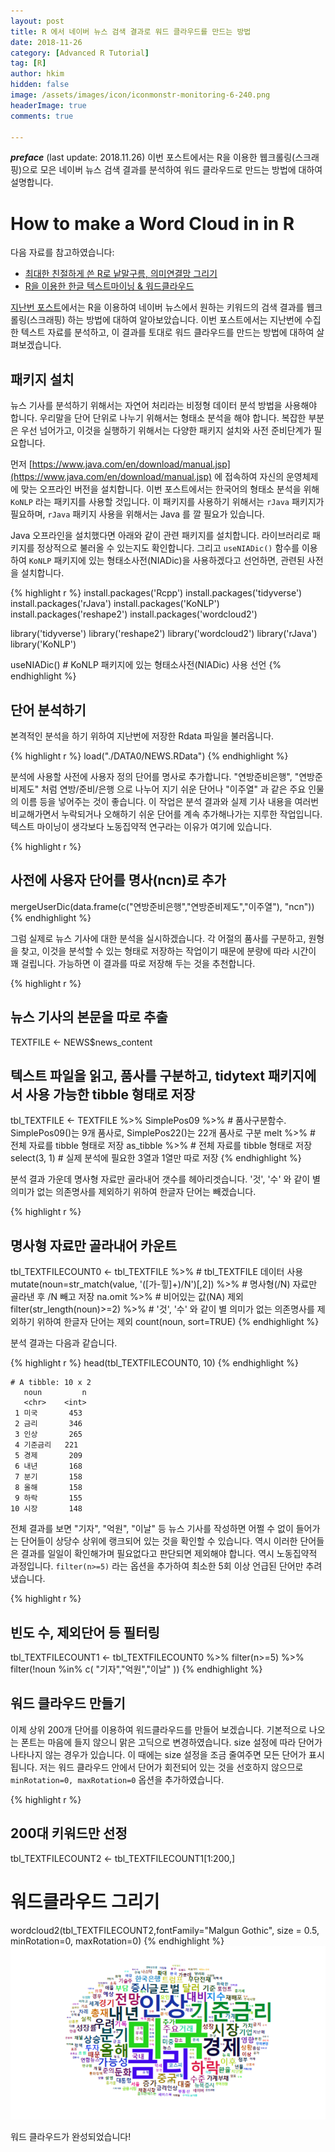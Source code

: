 ```yaml
---
layout: post  
title: R 에서 네이버 뉴스 검색 결과로 워드 클라우드를 만드는 방법  
date: 2018-11-26  
category: [Advanced R Tutorial]  
tag: [R]  
author: hkim  
hidden: false  
image: /assets/images/icon/iconmonstr-monitoring-6-240.png
headerImage: true
comments: true

---
```


***preface*** (last update: 2018.11.26) 이번 포스트에서는 R을 이용한 웹크롤링(스크래핑)으로 모은 네이버 뉴스 검색 결과를 분석하여 워드 클라우드로 만드는 방법에 대하여 설명합니다.

# How to make a Word Cloud in in R

다음 자료를 참고하였습니다:  
- [최대한 친절하게 쓴 R로 낱말구름, 의미연결망 그리기](https://kuduz.tistory.com/1090)
- [R을 이용한 한글 텍스트마이닝 & 워드클라우드](https://kutar37.tistory.com/entry/R%EC%9D%84-%EC%9D%B4%EC%9A%A9%ED%95%9C-%ED%85%8D%EC%8A%A4%ED%8A%B8%EB%A7%88%EC%9D%B4%EB%8B%9D-%EC%9B%8C%EB%93%9C%ED%81%B4%EB%9D%BC%EC%9A%B0%EB%93%9C)

[지난번 포스트](https://dr-hkim.github.io/Naver-News-Web-Scraping-using-Keywords-in-R/)에서는 R을 이용하여 네이버 뉴스에서 원하는 키워드의 검색 결과를 웹크롤링(스크래핑) 하는 방법에 대하여 알아보았습니다. 이번 포스트에서는 지난번에 수집한 텍스트 자료를 분석하고, 이 결과를 토대로 워드 클라우드를 만드는 방법에 대하여 살펴보겠습니다.


## 패키지 설치

뉴스 기사를 분석하기 위해서는 자연어 처리라는 비정형 데이터 분석 방법을 사용해야 합니다. 우리말을 단어 단위로 나누기 위해서는 형태소 분석을 해야 합니다. 복잡한 부분은 우선 넘어가고, 이것을 실행하기 위해서는 다양한 패키지 설치와 사전 준비단계가 필요합니다.

먼저 [https://www.java.com/en/download/manual.jsp](https://www.java.com/en/download/manual.jsp) 에 접속하여 자신의 운영체제에 맞는 오프라인 버전을 설치합니다. 이번 포스트에서는 한국어의 형태소 분석을 위해 `KoNLP` 라는 패키지를 사용할 것입니다. 이 패키지를 사용하기 위해서는 `rJava` 패키지가 필요하며, `rJava` 패키지 사용을 위해서는 Java 를 깔 필요가 있습니다.

Java 오프라인을 설치했다면 아래와 같이 관련 패키지를 설치합니다. 라이브러리로 패키지를 정상적으로 불러올 수 있는지도 확인합니다. 그리고 `useNIADic()` 함수를 이용하여 `KoNLP` 패키지에 있는 형태소사전(NIADic)을 사용하겠다고 선언하면, 관련된 사전을 설치합니다.


{% highlight r %}
install.packages('Rcpp')
install.packages('tidyverse') 
install.packages('rJava')
install.packages('KoNLP')
install.packages('reshape2')
install.packages('wordcloud2')

library('tidyverse')
library('reshape2')
library('wordcloud2')
library('rJava') 
library('KoNLP')

useNIADic() # KoNLP 패키지에 있는 형태소사전(NIADic) 사용 선언
{% endhighlight %}

## 단어 분석하기

본격적인 분석을 하기 위하여 지난번에 저장한 Rdata 파일을 불러옵니다.


{% highlight r %}
load("./DATA0/NEWS.RData")
{% endhighlight %}

분석에 사용할 사전에 사용자 정의 단어를 명사로 추가합니다. "연방준비은행", "연방준비제도" 처럼 연방/준비/은행 으로 나누어 지기 쉬운 단어나 "이주열" 과 같은 주요 인물의 이름 등을 넣어주는 것이 좋습니다. 이 작업은 분석 결과와 실제 기사 내용을 여러번 비교해가면서 누락되거나 오해하기 쉬운 단어를 계속 추가해나가는 지루한 작업입니다. 텍스트 마이닝이 생각보다 노동집약적 연구라는 이유가 여기에 있습니다.


{% highlight r %}
## 사전에 사용자 단어를 명사(ncn)로 추가
mergeUserDic(data.frame(c("연방준비은행","연방준비제도","이주열"), 
"ncn")) 
{% endhighlight %}

그럼 실제로 뉴스 기사에 대한 분석을 실시하겠습니다. 각 어절의 품사를 구분하고, 원형을 찾고, 이것을 분석할 수 있는 형태로 저장하는 작업이기 때문에 분량에 따라 시간이 꽤 걸립니다. 가능하면 이 결과를 따로 저장해 두는 것을 추천합니다.


{% highlight r %}
## 뉴스 기사의 본문을 따로 추출
TEXTFILE <- NEWS$news_content

## 텍스트 파일을 읽고, 품사를 구분하고, tidytext 패키지에서 사용 가능한 tibble 형태로 저장
tbl_TEXTFILE <- TEXTFILE %>% 
  SimplePos09 %>% # 품사구분함수. SimplePos09()는 9개 품사로, SimplePos22()는 22개 품사로 구분 
  melt %>%        # 전체 자료를 tibble 형태로 저장 
  as_tibble %>%   # 전체 자료를 tibble 형태로 저장 
  select(3, 1)    # 실제 분석에 필요한 3열과 1열만 따로 저장 
{% endhighlight %}

분석 결과 가운데 명사형 자료만 골라내어 갯수를 헤아리겟습니다. '것', '수' 와 같이 별 의미가 없는 의존명사를 제외하기 위하여 한글자 단어는 빼겠습니다.


{% highlight r %}
## 명사형 자료만 골라내어 카운트
tbl_TEXTFILECOUNT0 <- tbl_TEXTFILE %>% # tbl_TEXTFILE 데이터 사용 
  mutate(noun=str_match(value, '([가-힣]+)/N')[,2]) %>% # 명사형(/N) 자료만 골라낸 후 /N 빼고 저장 
  na.omit %>% # 비어있는 값(NA) 제외 
  filter(str_length(noun)>=2) %>%  # '것', '수' 와 같이 별 의미가 없는 의존명사를 제외하기 위하여 한글자 단어는 제외
  count(noun, sort=TRUE)
{% endhighlight %}

분석 결과는 다음과 같습니다.


{% highlight r %}
head(tbl_TEXTFILECOUNT0, 10)
{% endhighlight %}

```
# A tibble: 10 x 2
   noun         n
   <chr>    <int>
 1 미국       453
 2 금리       346
 3 인상       265
 4 기준금리   221
 5 경제       209
 6 내년       168
 7 분기       158
 8 올해       158
 9 하락       155
10 시장       148
```

전체 결과를 보면 "기자", "억원", "이날" 등 뉴스 기사를 작성하면 어쩔 수 없이 들어가는 단어들이 상당수 상위에 랭크되어 있는 것을 확인할 수 있습니다. 역시 이러한 단어들은 결과를 일일이 확인해가며 필요없다고 판단되면 제외해야 합니다. 역시 노동집약적 과정입니다. `filter(n>=5)` 라는 옵션을 추가하여 최소한 5회 이상 언급된 단어만 추려냈습니다.


{% highlight r %}
## 빈도 수, 제외단어 등 필터링
tbl_TEXTFILECOUNT1 <- tbl_TEXTFILECOUNT0 %>% filter(n>=5) %>% filter(!noun %in% c(
  "기자","억원","이날"
))
{% endhighlight %}

## 워드 클라우드 만들기

이제 상위 200개 단어를 이용하여 워드클라우드를 만들어 보겠습니다. 기본적으로 나오는 폰트는 마음에 들지 않으니 맑은 고딕으로 변경하였습니다. size 설정에 따라 단어가 나타나지 않는 경우가 있습니다. 이 때에는 size 설정을 조금 줄여주면 모든 단어가 표시됩니다. 저는 워드 클라우드 안에서 단어가 회전되어 있는 것을 선호하지 않으므로 `minRotation=0, maxRotation=0` 옵션을 추가하였습니다.


{% highlight r %}
## 200대 키워드만 선정
tbl_TEXTFILECOUNT2 <- tbl_TEXTFILECOUNT1[1:200,] 

# 워드클라우드 그리기
wordcloud2(tbl_TEXTFILECOUNT2,fontFamily="Malgun Gothic", size = 0.5, minRotation=0, maxRotation=0)
{% endhighlight %}
![ScreenClip](/assets/article_images/FILES_2018-11-26-Naver-News-Word-Cloud-in-R/Rplot.png)

워드 클라우드가 완성되었습니다!



